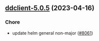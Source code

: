 

## [ddclient-5.0.5](https://github.com/truecharts/charts/compare/ddclient-5.0.4...ddclient-5.0.5) (2023-04-16)

### Chore

- update helm general non-major ([#8061](https://github.com/truecharts/charts/issues/8061))
  
  